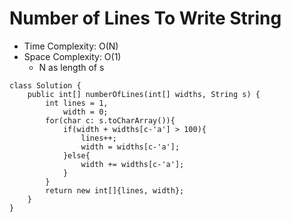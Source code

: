 # Number of Lines To Write String

- Time Complexity: O(N)
- Space Complexity: O(1)
  - N as length of s

```
class Solution {
    public int[] numberOfLines(int[] widths, String s) {
        int lines = 1,
            width = 0;
        for(char c: s.toCharArray()){
            if(width + widths[c-'a'] > 100){
                lines++;
                width = widths[c-'a'];
            }else{
                width += widths[c-'a'];
            }
        }
        return new int[]{lines, width};
    }
}
```
